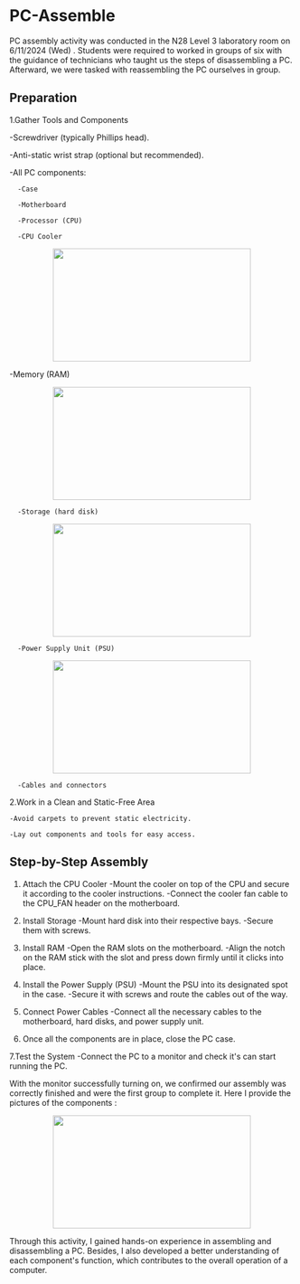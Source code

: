 # PC-Assemble
PC assembly activity was conducted in the N28 Level 3 laboratory room on 6/11/2024 (Wed) . Students were required to worked in groups of six with the guidance of technicians who taught us the steps of disassembling a PC. Afterward, we were tasked with reassembling the PC ourselves in group.

<h2> Preparation </h2>
1.Gather Tools and Components

  -Screwdriver (typically Phillips head).
  
  -Anti-static wrist strap (optional but recommended).
  
  -All PC components:
      
      -Case
      
      -Motherboard
      
      -Processor (CPU)
      
      -CPU Cooler
<p align="center">
<img src = "https://github.com/user-attachments/assets/cf9a8e1b-cc50-4bea-91f3-20936853b514" width="350" height="200"/>
</p>
      -Memory (RAM)
<p align="center">
<img src = "https://github.com/user-attachments/assets/a997c1dd-6b37-4380-8931-d421fd501169" width="350" height="200"/>
</p>
      
      -Storage (hard disk)
<p align="center">
<img src = "https://github.com/user-attachments/assets/a997c1dd-6b37-4380-8931-d421fd501169" width="350" height="200"/>
</p>
      
      -Power Supply Unit (PSU)
<p align="center">
<img src = "https://github.com/user-attachments/assets/a997c1dd-6b37-4380-8931-d421fd501169" width="350" height="200"/>
</p>
     
      -Cables and connectors
      
2.Work in a Clean and Static-Free Area

    -Avoid carpets to prevent static electricity.
    
    -Lay out components and tools for easy access.


<h2> Step-by-Step Assembly </h2>

1. Attach the CPU Cooler
    -Mount the cooler on top of the CPU and secure it according to the cooler instructions.
    -Connect the cooler fan cable to the CPU_FAN header on the motherboard.
    
2. Install Storage
    -Mount hard disk into their respective bays.
    -Secure them with screws.
   
3. Install RAM
    -Open the RAM slots on the motherboard.
    -Align the notch on the RAM stick with the slot and press down firmly until it clicks into place.
   
4. Install the Power Supply (PSU)
    -Mount the PSU into its designated spot in the case.
    -Secure it with screws and route the cables out of the way.
   
5. Connect Power Cables
    -Connect all the necessary cables to the motherboard, hard disks, and power supply unit.
   
6. Once all the components are in place, close the PC case.
    
7.Test the System
    -Connect the PC to a monitor and check it's can start running the PC.


With the monitor successfully turning on, we confirmed our assembly was correctly finished and were the first group to complete it. Here I provide the pictures of the components :


<p align="center">
  <img src = "https://github.com/user-attachments/assets/a997c1dd-6b37-4380-8931-d421fd501169" width="350" height="200"/>
</p>

Through this activity, I gained hands-on experience in assembling and disassembling a PC. Besides, I also developed a better understanding of each component's function, which contributes to the overall operation of a computer.
